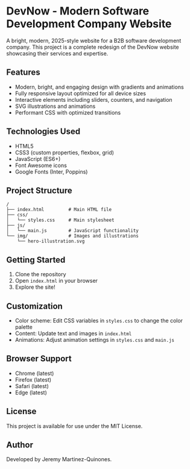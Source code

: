 # DevNow - Modern Software Development Company Website

A bright, modern, 2025-style website for a B2B software development company. This project is a complete redesign of the DevNow website showcasing their services and expertise.

## Features

- Modern, bright, and engaging design with gradients and animations
- Fully responsive layout optimized for all device sizes
- Interactive elements including sliders, counters, and navigation
- SVG illustrations and animations
- Performant CSS with optimized transitions

## Technologies Used

- HTML5
- CSS3 (custom properties, flexbox, grid)
- JavaScript (ES6+)
- Font Awesome icons
- Google Fonts (Inter, Poppins)

## Project Structure

```
/
├── index.html         # Main HTML file
├── css/
│   └── styles.css     # Main stylesheet
├── js/
│   └── main.js        # JavaScript functionality
└── img/               # Images and illustrations
    └── hero-illustration.svg
```

## Getting Started

1. Clone the repository
2. Open `index.html` in your browser
3. Explore the site!

## Customization

- Color scheme: Edit CSS variables in `styles.css` to change the color palette
- Content: Update text and images in `index.html`
- Animations: Adjust animation settings in `styles.css` and `main.js`

## Browser Support

- Chrome (latest)
- Firefox (latest)
- Safari (latest)
- Edge (latest)

## License

This project is available for use under the MIT License.

## Author
Developed by Jeremy Martinez-Quinones.